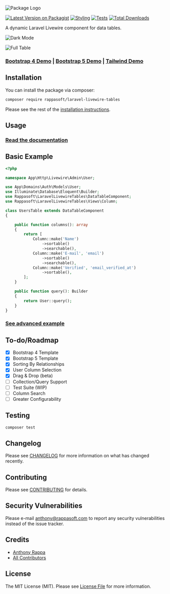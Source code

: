 ![Package Logo](https://banners.beyondco.de/Laravel%20Livewire%20Tables.png?theme=light&packageName=rappasoft%2Flaravel-livewire-tables&pattern=hideout&style=style_1&description=A+dynamic+table+component+for+Laravel+Livewire&md=1&fontSize=100px&images=table)

[![Latest Version on Packagist](https://img.shields.io/packagist/v/rappasoft/laravel-livewire-tables.svg?style=flat-square)](https://packagist.org/packages/rappasoft/laravel-livewire-tables)
[![Styling](https://github.com/rappasoft/laravel-livewire-tables/actions/workflows/php-cs-fixer.yml/badge.svg)](https://github.com/rappasoft/laravel-livewire-tables/actions/workflows/php-cs-fixer.yml)
[![Tests](https://github.com/rappasoft/laravel-livewire-tables/actions/workflows/run-tests.yml/badge.svg)](https://github.com/rappasoft/laravel-livewire-tables/actions/workflows/run-tests.yml)
[![Total Downloads](https://img.shields.io/packagist/dt/rappasoft/laravel-livewire-tables.svg?style=flat-square)](https://packagist.org/packages/rappasoft/laravel-livewire-tables)

A dynamic Laravel Livewire component for data tables.

![Dark Mode](https://imgur.com/QoEdC7n.png)

![Full Table](https://i.imgur.com/2kfibjR.png)

### [Bootstrap 4 Demo](https://tables.laravel-boilerplate.com/bootstrap-4) | [Bootstrap 5 Demo](https://tables.laravel-boilerplate.com/bootstrap-5) | [Tailwind Demo](https://tables.laravel-boilerplate.com/tailwind)

## Installation

You can install the package via composer:

``` bash
composer require rappasoft/laravel-livewire-tables
```

Please see the rest of the [installation instructions](https://github.com/rappasoft/laravel-livewire-tables/wiki/Installation-&-Configuration).

## Usage

### [Read the documentation](https://github.com/rappasoft/laravel-livewire-tables/wiki)

## Basic Example

```php
<?php

namespace App\Http\Livewire\Admin\User;

use App\Domains\Auth\Models\User;
use Illuminate\Database\Eloquent\Builder;
use Rappasoft\LaravelLivewireTables\DataTableComponent;
use Rappasoft\LaravelLivewireTables\Views\Column;

class UsersTable extends DataTableComponent
{

    public function columns(): array
    {
        return [
            Column::make('Name')
                ->sortable()
                ->searchable(),
            Column::make('E-mail', 'email')
                ->sortable()
                ->searchable(),
            Column::make('Verified', 'email_verified_at')
                ->sortable(),
        ];
    }

    public function query(): Builder
    {
        return User::query();
    }
}
```

### [See advanced example](https://github.com/rappasoft/laravel-livewire-tables/wiki/Advanced-Example-Table)

## To-do/Roadmap

- [x] Bootstrap 4 Template
- [x] Bootstrap 5 Template
- [x] Sorting By Relationships
- [x] User Column Selection  
- [x] Drag & Drop (beta)
- [ ] Collection/Query Support  
- [ ] Test Suite (WIP)
- [ ] Column Search
- [ ] Greater Configurability

## Testing

```bash
composer test
```

## Changelog

Please see [CHANGELOG](CHANGELOG.md) for more information on what has changed recently.

## Contributing

Please see [CONTRIBUTING](.github/CONTRIBUTING.md) for details.

## Security Vulnerabilities

Please e-mail anthony@rappasoft.com to report any security vulnerabilities instead of the issue tracker.

## Credits

- [Anthony Rappa](https://github.com/rappasoft)
- [All Contributors](../../contributors)

## License

The MIT License (MIT). Please see [License File](LICENSE.md) for more information.
